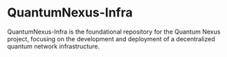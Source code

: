# QuantumNexus-Infra
QuantumNexus-Infra is the foundational repository for the Quantum Nexus project, focusing on the development and deployment of a decentralized quantum network infrastructure.
